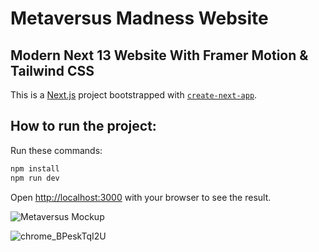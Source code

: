 # Metaversus Madness Website 

## Modern Next 13 Website With Framer Motion & Tailwind CSS

This is a [Next.js](https://nextjs.org/) project bootstrapped with [`create-next-app`](https://github.com/vercel/next.js/tree/canary/packages/create-next-app).

## How to run the project:

Run these commands:

```bash
npm install
npm run dev
```

Open [http://localhost:3000](http://localhost:3000) with your browser to see the result.

![Metaversus Mockup](https://user-images.githubusercontent.com/62913154/210361943-baa5b4ed-2517-4a70-98cf-c933ac1ccbe7.png)

![chrome_BPeskTqI2U](https://user-images.githubusercontent.com/62913154/210361960-611684b7-69ce-479b-b31f-09b97b372277.png)
